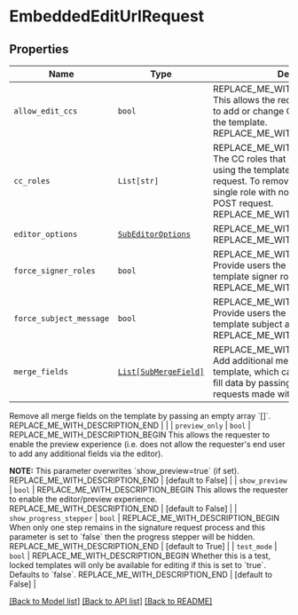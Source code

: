 # EmbeddedEditUrlRequest



## Properties
Name | Type | Description | Notes
------------ | ------------- | ------------- | -------------
| `allow_edit_ccs` | ```bool``` | REPLACE_ME_WITH_DESCRIPTION_BEGIN This allows the requester to enable/disable to add or change CC roles when editing the template. REPLACE_ME_WITH_DESCRIPTION_END |  [default to False] |
| `cc_roles` | ```List[str]``` | REPLACE_ME_WITH_DESCRIPTION_BEGIN The CC roles that must be assigned when using the template to send a signature request. To remove all CC roles, pass in a single role with no name. For use in a POST request. REPLACE_ME_WITH_DESCRIPTION_END |  |
| `editor_options` | [```SubEditorOptions```](SubEditorOptions.md) | REPLACE_ME_WITH_DESCRIPTION_BEGIN  REPLACE_ME_WITH_DESCRIPTION_END |  |
| `force_signer_roles` | ```bool``` | REPLACE_ME_WITH_DESCRIPTION_BEGIN Provide users the ability to review/edit the template signer roles. REPLACE_ME_WITH_DESCRIPTION_END |  [default to False] |
| `force_subject_message` | ```bool``` | REPLACE_ME_WITH_DESCRIPTION_BEGIN Provide users the ability to review/edit the template subject and message. REPLACE_ME_WITH_DESCRIPTION_END |  [default to False] |
| `merge_fields` | [```List[SubMergeField]```](SubMergeField.md) | REPLACE_ME_WITH_DESCRIPTION_BEGIN Add additional merge fields to the template, which can be used used to pre-fill data by passing values into signature requests made with that template.

Remove all merge fields on the template by passing an empty array &#x60;[]&#x60;. REPLACE_ME_WITH_DESCRIPTION_END |  |
| `preview_only` | ```bool``` | REPLACE_ME_WITH_DESCRIPTION_BEGIN This allows the requester to enable the preview experience (i.e. does not allow the requester&#39;s end user to add any additional fields via the editor).

**NOTE:** This parameter overwrites &#x60;show_preview&#x3D;true&#x60; (if set). REPLACE_ME_WITH_DESCRIPTION_END |  [default to False] |
| `show_preview` | ```bool``` | REPLACE_ME_WITH_DESCRIPTION_BEGIN This allows the requester to enable the editor/preview experience. REPLACE_ME_WITH_DESCRIPTION_END |  [default to False] |
| `show_progress_stepper` | ```bool``` | REPLACE_ME_WITH_DESCRIPTION_BEGIN When only one step remains in the signature request process and this parameter is set to &#x60;false&#x60; then the progress stepper will be hidden. REPLACE_ME_WITH_DESCRIPTION_END |  [default to True] |
| `test_mode` | ```bool``` | REPLACE_ME_WITH_DESCRIPTION_BEGIN Whether this is a test, locked templates will only be available for editing if this is set to &#x60;true&#x60;. Defaults to &#x60;false&#x60;. REPLACE_ME_WITH_DESCRIPTION_END |  [default to False] |

[[Back to Model list]](../README.md#documentation-for-models) [[Back to API list]](../README.md#documentation-for-api-endpoints) [[Back to README]](../README.md)

